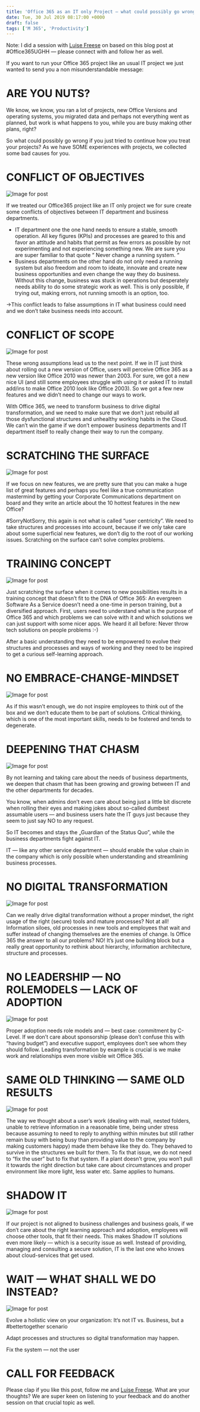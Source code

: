 ```yaml
---
title: 'Office 365 as an IT only Project — what could possibly go wrong?'
date: Tue, 30 Jul 2019 08:17:00 +0000
draft: false
tags: ['M 365', 'Productivity']
---
```


Note: I did a session with [Luise Freese](https://medium.com/@LuiseFreese?source=post_page---------------------------) on based on this blog post at #Office365UGHH — please connect with and follow her as well.

If you want to run your Office 365 project like an usual IT project we just wanted to send you a non misunderstandable message:

**ARE YOU NUTS?**
=================

We know, we know, you ran a lot of projects, new Office Versions and operating systems, you migrated data and perhaps not everything went as planned, but work is what happens to you, while you are busy making other plans, right?

So what could possibly go wrong if you just tried to continue how you treat your projects? As we have SOME experiences with projects, we collected some bad causes for you.

CONFLICT OF OBJECTIVES
======================

![Image for post](https://miro.medium.com/max/1413/1*4B_VKxrRwLDMvWwXGoia-g.png)

If we treated our Office365 project like an IT only project we for sure create some conflicts of objectives between IT department and business departments.

*   IT department one the one hand needs to ensure a stable, smooth operation. All key figures (KPIs) and processes are geared to this and favor an attitude and habits that permit as few errors as possible by not experimenting and not experiencing something new. We are sure you are super familiar to that quote “ Never change a running system. “
*   Business departments on the other hand do not only need a running system but also freedom and room to ideate, innovate and create new business opportunities and even change the way they do business. Without this change, business was stuck in operations but desperately needs ability to do some strategic work as well. This is only possible, if trying out, making errors, not running smooth is an option, too.

→This conflict leads to false assumptions in IT what business could need and we don’t take business needs into account.

CONFLICT OF SCOPE
=================

![Image for post](https://miro.medium.com/max/1413/1*ntIS-xTd7mp9nYmavjHdCA.png)

These wrong assumptions lead us to the next point. If we in IT just think about rolling out a new version of Office, users will perceive Office 365 as a new version like Office 2010 was newer than 2003. For sure, we got a new nice UI (and still some employees struggle with using it or asked IT to install add/ins to make Office 2010 look like Office 2003). So we got a few new features and we didn’t need to change our ways to work.

With Office 365, we need to transform business to drive digital transformation, and we need to make sure that we don’t just rebuild all those dysfunctional structures and unhealthy working habits in the Cloud. We can’t win the game if we don’t empower business departments and IT department itself to really change their way to run the company.

SCRATCHING THE SURFACE
======================

![Image for post](https://miro.medium.com/max/1413/1*ru_6iJj_aKMloK2iQr3O7Q.png)

If we focus on new features, we are pretty sure that you can make a huge list of great features and perhaps you feel like a true communication mastermind by getting your Corporate Communications department on board and they write an article about the 10 hottest features in the new Office?

#SorryNotSorry, this again is not what is called “user centricity”. We need to take structures and processes into account, because if we only take care about some superficial new features, we don’t dig to the root of our working issues. Scratching on the surface can’t solve complex problems.

TRAINING CONCEPT
================

![Image for post](https://miro.medium.com/max/1413/1*fd5QNc_WIMbHgrxK2QCtMA.png)

Just scratching the surface when it comes to new possibilities results in a training concept that doesn’t fit to the DNA of Office 365: An evergreen Software As a Service doesn’t need a one-time in person training, but a diversified approach. First, users need to understand what is the purpose of Office 365 and which problems we can solve with it and which solutions we can just support with some nicer apps. We heard it all before: Never throw tech solutions on people problems :-)

After a basic understanding they need to be empowered to evolve their structures and processes and ways of working and they need to be inspired to get a curious self-learning approach.

NO EMBRACE-CHANGE-MINDSET
=========================

![Image for post](https://miro.medium.com/max/1413/1*qY4QrnS-NHhrH6VW1eBxAA.png)

As if this wasn’t enough, we do not inspire employees to think out of the box and we don’t educate them to be part of solutions. Critical thinking, which is one of the most important skills, needs to be fostered and tends to degenerate.

DEEPENING THAT CHASM
====================

![Image for post](https://miro.medium.com/max/1413/1*LGrlYtonqz4u2P4PnypoAQ.png)

By not learning and taking care about the needs of business departments, we deepen that chasm that has been growing and growing between IT and the other departments for decades.

You know, when admins don’t even care about being just a little bit discrete when rolling their eyes and making jokes about so-called dumbest assumable users — and business users hate the IT guys just because they seem to just say NO to any request.

So IT becomes and stays the „Guardian of the Status Quo”, while the business departments fight against IT.

IT — like any other service department — should enable the value chain in the company which is only possible when understanding and streamlining business processes.

NO DIGITAL TRANSFORMATION
=========================

![Image for post](https://miro.medium.com/max/1413/1*Mouszn_UM92P--y50rbbzA.png)

Can we really drive digital transformation without a proper mindset, the right usage of the right (secure) tools and mature processes? Not at all! Information siloes, old processes in new tools and employees that wait and suffer instead of changing themselves are the enemies of change. Is Office 365 the answer to all our problems? NO! It’s just one building block but a really great opportunity to rethink about hierarchy, information architecture, structure and processes.

NO LEADERSHIP — NO ROLEMODELS — LACK OF ADOPTION
================================================

![Image for post](https://miro.medium.com/max/1413/1*XZqawQBre2-RYhWFnleclg.png)

Proper adoption needs role models and — best case: commitment by C-Level. If we don’t care about sponsorship (please don’t confuse this with “having budget”) and executive support, employees don’t see whom they should follow. Leading transformation by example is crucial is we make work and relationships even more visible wit Office 365.

SAME OLD THINKING — SAME OLD RESULTS
====================================

![Image for post](https://miro.medium.com/max/1413/1*eeKLoj_9-dQWI9aNZdP1Pg.png)

The way we thought about a user’s work (dealing with mail, nested folders, unable to retrieve information in a reasonable time, being under stress because assuming to need to reply to anything within minutes but still rather remain busy with being busy than providing value to the company by making customers happy) made them behave like they do. They behaved to survive in the structures we built for them. To fix that issue, we do not need to “fix the user” but to fix that system. If a plant doesn’t grow, you won’t pull it towards the right direction but take care about circumstances and proper environment like more light, less water etc. Same applies to humans.

SHADOW IT
=========

![Image for post](https://miro.medium.com/max/1413/1*7o9qeC0wayZOfZKdQvUmqA.png)

If our project is not aligned to business challenges and business goals, if we don’t care about the right learning approach and adoption, employees will choose other tools, that fit their needs. This makes Shadow IT solutions even more likely — which is a security issue as well. Instead of providing, managing and consulting a secure solution, IT is the last one who knows about cloud-services that get used.

WAIT — WHAT SHALL WE DO INSTEAD?
================================

![Image for post](https://miro.medium.com/max/6016/1*RIxZ8140f3XOAfEEUvnEMw.jpeg)

Evolve a holistic view on your organization: It‘s not IT vs. Business, but a  
#bettertogether scenario

Adapt processes and structures so digital transformation may happen.

Fix the system — not the user

CALL FOR FEEDBACK
=================

Please clap if you like this post, follow me and [Luise Freese](https://medium.com/@LuiseFreese). What are your thoughts? We are super keen on listening to your feedback and do another session on that crucial topic as well.